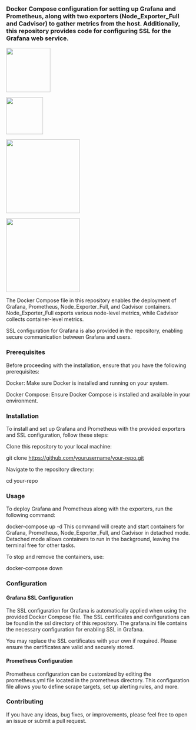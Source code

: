 ### Docker Compose configuration for setting up Grafana and Prometheus, along with two exporters (Node_Exporter_Full and Cadvisor) to gather metrics from the host. Additionally, this repository provides code for configuring SSL for the Grafana web service.

<img src="https://github.com/mbaniadam/grafana-prometheus-as-code/assets/75830370/f9abc032-de94-4a92-a1e3-9e9a6b1621ac" width="120"><br>

<img src="https://github.com/mbaniadam/grafana-prometheus-as-code/assets/75830370/6d274cfb-21fa-4393-936f-0dad9ff31bb1" width="100"><br>

<img src="https://github.com/mbaniadam/grafana-prometheus-as-code/assets/75830370/8aa2a8e3-8e02-4c65-ba3a-bc9e96b149ca"  width="200"><br>

<img src="https://github.com/mbaniadam/grafana-prometheus-as-code/assets/75830370/fae9c33d-142a-47f4-a962-27b25f857995" width="200"><br>





The Docker Compose file in this repository enables the deployment of Grafana, Prometheus, Node_Exporter_Full, and Cadvisor containers. Node_Exporter_Full exports various node-level metrics, while Cadvisor collects container-level metrics.

SSL configuration for Grafana is also provided in the repository, enabling secure communication between Grafana and users.

### Prerequisites
Before proceeding with the installation, ensure that you have the following prerequisites:

Docker: Make sure Docker is installed and running on your system.

Docker Compose: Ensure Docker Compose is installed and available in your environment.


### Installation

To install and set up Grafana and Prometheus with the provided exporters and SSL configuration, follow these steps:

Clone this repository to your local machine:

git clone https://github.com/yourusername/your-repo.git

Navigate to the repository directory:

cd your-repo

### Usage
To deploy Grafana and Prometheus along with the exporters, run the following command:

docker-compose up -d
This command will create and start containers for Grafana, Prometheus, Node_Exporter_Full, and Cadvisor in detached mode. Detached mode allows containers to run in the background, leaving the terminal free for other tasks.

To stop and remove the containers, use:

docker-compose down


### Configuration
#### Grafana SSL Configuration

The SSL configuration for Grafana is automatically applied when using the provided Docker Compose file. The SSL certificates and configurations can be found in the ssl directory of this repository. The grafana.ini file contains the necessary configuration for enabling SSL in Grafana.

You may replace the SSL certificates with your own if required. Please ensure the certificates are valid and securely stored.

#### Prometheus Configuration

Prometheus configuration can be customized by editing the prometheus.yml file located in the prometheus directory. This configuration file allows you to define scrape targets, set up alerting rules, and more.


### Contributing
If you have any ideas, bug fixes, or improvements, please feel free to open an issue or submit a pull request. 

